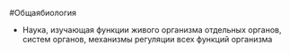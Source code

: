 #Общаябиология 
- Наука, изучающая функции живого организма отдельных органов, систем органов, механизмы регуляции всех функций организма